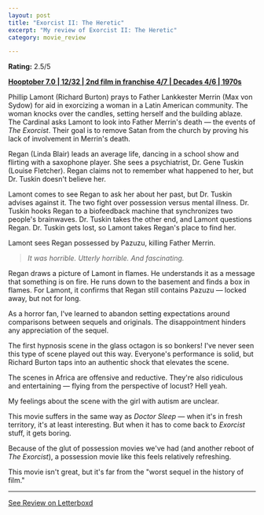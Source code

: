 ```yaml
---
layout: post
title: "Exorcist II: The Heretic"
excerpt: "My review of Exorcist II: The Heretic"
category: movie_review

---
```


**Rating:** 2.5/5

<b><a href="https://boxd.it/pOK5i/detail">Hooptober 7.0 | 12/32 | 2nd film in franchise 4/7 | Decades 4/6 | 1970s</a></b>

Phillip Lamont (Richard Burton) prays to Father Lankkester Merrin (Max von Sydow) for aid in exorcizing a woman in a Latin American community. The woman knocks over the candles, setting herself and the building ablaze. The Cardinal asks Lamont to look into Father Merrin's death — the events of <i>The Exorcist</i>. Their goal is to remove Satan from the church by proving his lack of involvement in Merrin's death.

Regan (Linda Blair) leads an average life, dancing in a school show and flirting with a saxophone player. She sees a psychiatrist, Dr. Gene Tuskin (Louise Fletcher). Regan claims not to remember what happened to her, but Dr. Tuskin doesn't believe her.

Lamont comes to see Regan to ask her about her past, but Dr. Tuskin advises against it. The two fight over possession versus mental illness. Dr. Tuskin hooks Regan to a biofeedback machine that synchronizes two people's brainwaves. Dr. Tuskin takes the other end, and Lamont questions Regan. Dr. Tuskin gets lost, so Lamont takes Regan's place to find her.

Lamont sees Regan possessed by Pazuzu, killing Father Merrin.

<blockquote><i>It was horrible. Utterly horrible. And fascinating.</i></blockquote>

Regan draws a picture of Lamont in flames. He understands it as a message that something is on fire. He runs down to the basement and finds a box in flames. For Lamont, it confirms that Regan still contains Pazuzu — locked away, but not for long.

As a horror fan, I've learned to abandon setting expectations around comparisons between sequels and originals. The disappointment hinders any appreciation of the sequel.

The first hypnosis scene in the glass octagon is so bonkers! I've never seen this type of scene played out this way. Everyone's performance is solid, but Richard Burton taps into an authentic shock that elevates the scene.

The scenes in Africa are offensive and reductive. They're also ridiculous and entertaining — flying from the perspective of locust? Hell yeah.

My feelings about the scene with the girl with autism are unclear.

This movie suffers in the same way as <i>Doctor Sleep</i> — when it's in fresh territory, it's at least interesting. But when it has to come back to <i>Exorcist</i> stuff, it gets boring.

Because of the glut of possession movies we've had (and another reboot of <i>The Exorcist</i>), a possession movie like this feels relatively refreshing.

This movie isn't great, but it's far from the "worst sequel in the history of film." 

<hr>

[See Review on Letterboxd](https://boxd.it/5OUm8j)
